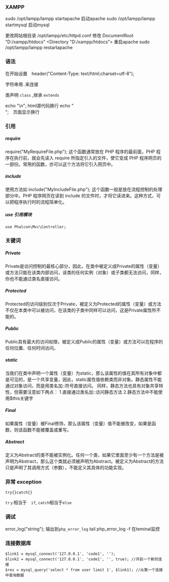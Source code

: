 ### XAMPP

  sudo /opt/lampp/lampp startapache  启动apache
  sudo /opt/lampp/lampp startmysql  启动mysql

  更改网站根目录 /opt/lampp/etc/httpd.conf
  修改
    DocumentRoot "D:/xampp/htdocs"
    <Directory "D:/xampp/htdocs">
    重启apache   sudo /opt/lampp/lampp restartapache

### 语法

在开始设置　header("Content-Type: text/html;charset=utf-8");

<?php echo "string" ?>
字符串用`.`来连接

类声明 `class` ,继承 `extends`

echo "\n";  html源代码换行
echo "<br>";　页面显示换行

### 引用

##### require
require("MyRequireFile.php");
这个函数通常放在 PHP 程序的最前面，PHP 程序在执行前，就会先读入 require 所指定引入的文件，使它变成 PHP 程序网页的一部份。常用的函数，亦可以这个方法将它引入网页中。

##### include
使用方法如 include("MyIncludeFile.php");
这个函数一般是放在流程控制的处理部分中。PHP 程序网页在读到 include 的文件时，才将它读进来。这种方式，可以把程序执行时的流程简单化。

##### use 引用模块
`use Phalcon\Mvc\Controller;`

### 关键词　

##### Private

Private是访问控制的最核心部分，因此，在类中被定义成Private的属性（变量）或方法只能在该类内部访问，该类的任何实例（对象）或子类都无法访问，同样，你也不能通过类名直接访问。
##### Protected

Protected的访问级别仅次于Private，被定义为Protected的属性（变量）或方法不仅在本类中可以被访问，在该类的子类中同样可以访问，这是Private属性所不能的。

##### Public

Public具有最大的访问权限，被定义成Public的属性（变量）或方法可以在程序的任何位置、任何时间访问。

##### static

当我们在类中声明一个属性（变量）为static，那么该属性的值在其所有对象中都是可见的，是一个共享变量，因此，static属性值依赖类而非对象。静态属性不能通过对象访问，而是用类名加::符号直接访问。
同样，静态方法也具有对象共享特性，但需要注意如下两点：
1.直接通过类名加::访问静态方法
2.静态方法中不能使用$this关键字
##### Final

如果属性（变量）被Final修饰，那么该属性（变量）值不能被改变，如果是函数，则该函数不能被覆盖或重写。

##### Abstract

定义为Abstract的类不能被实例化。任何一个类，如果它里面至少有一个方法是被声明为Abstract，那么这个类就必须被声明为Abstract。被定义为Abstract的方法只是声明了其调用方式（参数），不能定义其具体的功能实现。

### 异常  exception
`try{}catch{}`

`trｙ`相当于　`if`, `catch`相当于`else`

### 调试

error_log("string"); 输出到`php_error_log`
tail php_error_log -f 在teminal监控

### 连接数据库

    $link1 = mysql_connect('127.0.0.1', 'code1', '');
    $link2 = mysql_connect('127.0.0.1', 'code1', '', true); //开启一个新的连接
    $res = mysql_query('select * from user limit 1', $link1); //从第一个连接中查询数据
